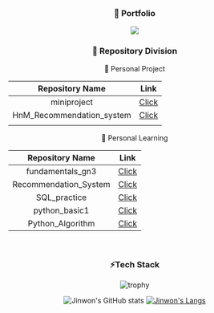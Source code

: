 <br>

<div align="center">

### 🔭 Portfolio

</div>
 
<div align="center">
  
<a href="[https://velog.io/@minw001]" target="_blank"><img src="https://img.shields.io/badge/[Portfolio]-[#d3d3d3]?style=flat-square&logo=[#000000(Squarespace)]&logoColor=white"/></a>

</div>

<div align="center">

### 🌱 Repository Division

💬 Personal Project

|**Repository Name**|**Link**|            
|:---:|:---:|
|miniproject|[Click](https://github.com/JINWONMIN/miniproject)|
|HnM_Recommendation_system|[Click](https://github.com/JINWONMIN/HnM_recommendation_system)|
|||
💬 Personal Learning

|**Repository Name**|**Link**|            
|:---:|:---:|
|fundamentals_gn3|[Click](https://github.com/JINWONMIN/fundamentals_gn3)|
|Recommendation_System|[Click](https://github.com/JINWONMIN/RecommendationSystem)|
|SQL_practice|[Click](https://github.com/JINWONMIN/SQL_practice/tree/main)|
|python_basic1|[Click](https://github.com/JINWONMIN/python_basic1)|
|Python_Algorithm|[Click](https://github.com/JINWONMIN/BasicMachineAndDeepLearning)|



<br>

### ⚡Tech Stack

![trophy](https://github-profile-trophy.vercel.app/?username=jinwonmin)

![Jinwon's GitHub stats](https://github-readme-stats.vercel.app/api?username=jinwonmin&theme=cobalt&show_icons=true)
[![Jinwon's Langs](https://github-readme-stats.vercel.app/api/top-langs/?username=jinwonmin&layout=compact&theme=cobalt)](https://github.com/jinwonmin)

</div>



<!--
**JINWONMIN/jinwonmin** is a ✨ _special_ ✨ repository because its `README.md` (this file) appears on your GitHub profile.

Here are some ideas to get you started:

- 🔭 I’m currently working on ...
- 🌱 I’m currently learning ...
- 👯 I’m looking to collaborate on ...
- 🤔 I’m looking for help with ...
- 💬 Ask me about ...
- 📫 How to reach me: ...
- 😄 Pronouns: ...
- ⚡ Fun fact: ...
-->
